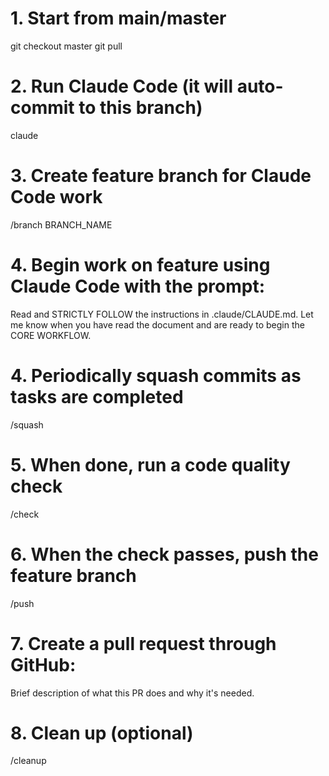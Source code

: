 # 1. Start from main/master

git checkout master
git pull

# 2. Run Claude Code (it will auto-commit to this branch)

claude

# 3. Create feature branch for Claude Code work

/branch BRANCH_NAME

# 4. Begin work on feature using Claude Code with the prompt:

Read and STRICTLY FOLLOW the instructions in .claude/CLAUDE.md. Let me know when you have read the document and are ready to begin the CORE WORKFLOW.

# 4. Periodically squash commits as tasks are completed

/squash

# 5. When done, run a code quality check

/check

# 6. When the check passes, push the feature branch

/push

# 7. Create a pull request through GitHub:

Brief description of what this PR does and why it's needed.

# 8. Clean up (optional)

/cleanup
